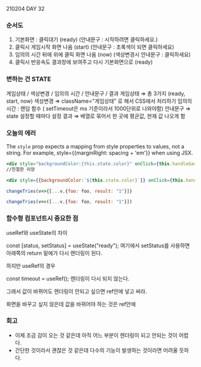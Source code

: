 210204 DAY 32

### 순서도

1. 기본화면 : 클릭대기 (ready)
   (안내문구 : 시작하려면 클릭하세요.)
2. 클릭시 게임시작 화면 나옴 (start)
   (안내문구 : 초록색이 되면 클릭하세요)
3. 임의의 시간 뒤에 위에 클릭 화면 나옴 (now)
   (색상변경시 안내문구 : 클릭하세요)
4. 클릭시 반응속도 결과창에 보여주고 다시 기본화면으로 (ready)

### 변하는 건 STATE

게임상태 / 색상변경 / 임의의 시간 / 안내문구 / 결과
게임상태 ⇒ 총 3가지 (ready, start, now)
색상변경 ⇒ className="게임상태" 로 해서 CSS에서 처리하기
임의의 시간 : 랜덤 함수 ( setTimeout은 ms 기준이라서 1000단위로 나와야함)
안내문구 ⇒ state 설정할 때마다 설정
결과 ⇒ 배열로 묶어서 한 곳에 평균값, 현재 값 나오게 함

### 오늘의 에러

The `style` prop expects a mapping from style properties to values, not a string. For example, style={{marginRight: spacing + 'em'}} when using JSX.

```jsx
<div style="backgroundColor:{this.state.color}" onClick={this.handleGame}>
//친절한 리양

<div style={{backgroundColor:`${this.state.color}`}} onClick={this.handleGame}>
```

```jsx
changeTries(v=>{[...v,{foo: foo, result: "1"}]}

changeTries(v=>([...v,{foo: foo, result: "1"}])
```

### 함수형 컴포넌트시 중요한 점

useRef와 useState의 차이

const [status, setStatus] = useState("ready"); 여기에서 setStatus를 사용하면 아래쪽의 return 밑에가 다시 렌더링이 된다.

하지만 useRef의 경우

const timeout = useRef(); 렌더링이 다시 되지 않는다.

그래서 값이 바뀌어도 렌더링이 안되고 싶으면 ref안에 넣고 써라.

화면을 바꾸고 싶지 않은데 값을 바뀌어야 하는 것은 ref안에

### 회고

- 이제 조금 감이 오는 것 같은데 아직 어느 부분이 렌더링이 되고 안되는 것이 어렵다.
- 간단한 것이라서 괜찮은 것 같은데 다수의 기능이 발생하는 것이라면 어려울 듯하다.
